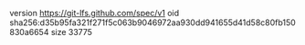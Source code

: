 version https://git-lfs.github.com/spec/v1
oid sha256:d35b95fa321f271f5c063b9046972aa930dd941655d41d58c80fb150830a6654
size 33775
